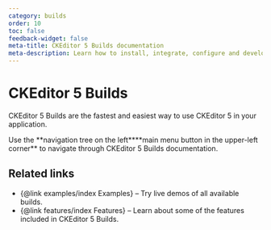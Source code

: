 ```yaml
---
category: builds
order: 10
toc: false
feedback-widget: false
meta-title: CKEditor 5 Builds documentation
meta-description: Learn how to install, integrate, configure and develop CKEditor 5 Builds. Browse through API documentation and online samples.
---
```


# CKEditor 5 Builds

CKEditor 5 Builds are the fastest and easiest way to use CKEditor 5 in your application.

<info-box>
	Use the <span class="navigation-hint_desktop">**navigation tree on the left**</span><span class="navigation-hint_mobile">**main menu button in the upper-left corner**</span> to navigate through CKEditor 5 Builds documentation.
</info-box>

## Related links

 * {@link examples/index Examples} &ndash; Try live demos of all available builds.
 * {@link features/index Features} &ndash; Learn about some of the features included in CKEditor 5 Builds.
